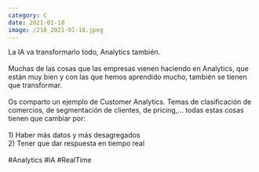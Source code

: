 ```yaml
--- 
category: C 
date: 2021-01-18 
image: /218_2021-01-18.jpeg 
--- 
```


La IA va transformarlo todo, Analytics también. <br><br>Muchas de las cosas que las empresas vienen haciendo en Analytics, que están muy bien y con las que hemos aprendido mucho, también se tienen que transformar. <br><br>Os comparto un ejemplo de Customer Analytics. Temas de clasificación de comercios, de segmentación de clientes, de pricing,... todas estas cosas tienen que cambiar por:<br><br>1) Haber más datos y más desagregados<br>2) Tener que dar respuesta en tiempo real<br><br>#Analytics #IA #RealTime